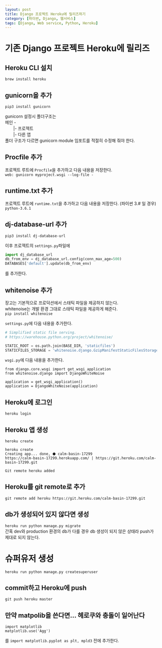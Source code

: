 ```yaml
---
layout: post
title: Django 프로젝트 Heroku에 릴리즈하기
category: [파이썬, Django, 웹서비스]
tags: [Django, Web service, Python, Heroku]
---
```


# 기존 Django 프로젝트 Heroku에 릴리즈

## Heroku CLI 설치
`brew install heroku`

## gunicorn을 추가
`pip3 install gunicorn`

gunicorn 설정시 폴더구조는  
메인 -  
&nbsp;&nbsp;&nbsp;&nbsp;&nbsp;&nbsp;&nbsp;|- 프로젝트  
&nbsp;&nbsp;&nbsp;&nbsp;&nbsp;&nbsp;&nbsp;|- 다른 앱  
폴더 구조가 다르면 gunicorn module 임포트를 적절히 수정해 줘야 한다.

## Procfile 추가
프로젝트 루트에 `Procfile`을 추가하고 다음 내용을 저장한다.  
`web: gunicorn myproject.wsgi --log-file -`

## runtime.txt 추가
프로젝트 루트에 `runtime.txt`을 추가하고 다음 내용을 저장한다. (파이썬 3.# 일 경우)  
`python-3.6.1`

## dj-database-url 추가
`pip3 install dj-database-url`

이후 프로젝트의 `settings.py`파일에
``` python
import dj_database_url
db_from_env = dj_database_url.config(conn_max_age=500)
DATABASES['default'].update(db_from_env)
```
를 추가한다.

## whitenoise 추가
장고는 기본적으로 프로덕션에서 스태틱 파일을 제공하지 않는다.  
whitenoise는 개발 환경 그대로 스태틱 파일을 제공하게 해준다.  
`pip install whitenoise`

`settings.py`에 다음 내용을 추가한다.
``` python
# Simplified static file serving.
# https://warehouse.python.org/project/whitenoise/

STATIC_ROOT = os.path.join(BASE_DIR, 'staticfiles')
STATICFILES_STORAGE = 'whitenoise.django.GzipManifestStaticFilesStorage'
```

`wsgi.py`에 다음 내용을 추가한다.
```
from django.core.wsgi import get_wsgi_application
from whitenoise.django import DjangoWhiteNoise

application = get_wsgi_application()
application = DjangoWhiteNoise(application)
```

## Heroku에 로그인
`heroku login`

## Heroku 앱 생성
`heroku create`

```
heroku create
Creating app... done, ⬢ calm-basin-17299
https://calm-basin-17299.herokuapp.com/ | https://git.heroku.com/calm-basin-17299.git

Git remote heroku added
```

## Heroku를 git remote로 추가
`git remote add heroku https://git.heroku.com/calm-basin-17299.git`


## db가 생성되어 있지 않다면 생성 
`heroku run python manage.py migrate`  
간혹 dev와 production 환경의 db가 다를 경우 db 생성이 되지 않은 상태라 push가 제대로 되지 않는다.

# 슈퍼유저 생성
`heroku run python manage.py createsuperuser`


## commit하고 Heroku에 push
`git push heroku master`


## 만약 matpolib을 쓴다면... 헤로쿠와 충돌이 일어난다

```
import matplotlib
matplotlib.use('Agg')
```
를 `import matplotlib.pyplot as plt, mpld3` 전에 추가한다.






